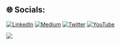 
## 🌐 Socials:
[![LinkedIn](https://img.shields.io/badge/LinkedIn-%230077B5.svg?logo=linkedin&logoColor=white)](https://linkedin.com/in/https://www.linkedin.com/in/mathroda/) [![Medium](https://img.shields.io/badge/Medium-12100E?logo=medium&logoColor=white)](https://medium.com/@https://medium.com/@mathroda) [![Twitter](https://img.shields.io/badge/Twitter-%231DA1F2.svg?logo=Twitter&logoColor=white)](https://twitter.com/https://twitter.com/mathroda_codes) [![YouTube](https://img.shields.io/badge/YouTube-%23FF0000.svg?logo=YouTube&logoColor=white)](https://youtube.com/c/https://www.youtube.com/channel/UCPb7sXdmSpwNDjCWAjH0_ww) 

![](https://github-readme-stats.vercel.app/api/top-langs/?username=MathRoda&theme=tokyonight&hide_border=true&include_all_commits=false&count_private=false&layout=compact)


